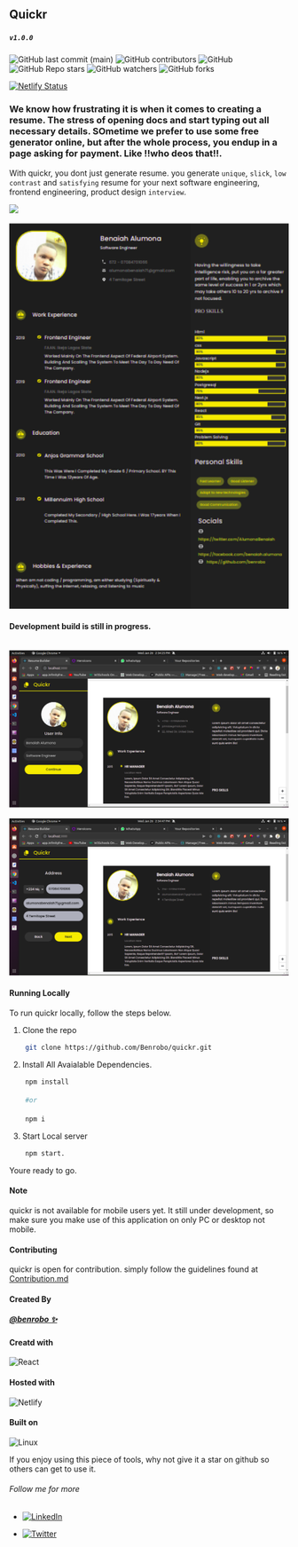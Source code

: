## Quickr

##### <code>v1.0.0</code>

![GitHub last commit (main)](https://img.shields.io/github/last-commit/benrobo/quickr/main?style=for-the-badge)
![GitHub contributors](https://img.shields.io/github/contributors/benrobo/quickr?style=for-the-badge)
![GitHub](https://img.shields.io/github/license/benrobo/quickr?style=for-the-badge)
![GitHub Repo stars](https://img.shields.io/github/stars/benrobo/quickr?style=for-the-badge)
![GitHub watchers](https://img.shields.io/github/watchers/benrobo/quickr?style=for-the-badge)
![GitHub forks](https://img.shields.io/github/forks/benrobo/quickr?style=for-the-badge)

[![Netlify Status](https://api.netlify.com/api/v1/badges/74625aec-8e40-4a56-95d4-af13566b829b/deploy-status)](https://app.netlify.com/sites/quickrr/deploys)

### We know how frustrating it is when it comes to creating a resume. The stress of opening docs and start typing out all necessary details. SOmetime we prefer to use some free generator online, but after the whole process, you endup in a page asking for payment. Like !!who deos that!!.

With quickr, you dont just generate resume. you generate `unique`, `slick`, `low contrast` and `satisfying` resume for your next software engineering, frontend engineering, product design `interview`.

<img src="https://media2.giphy.com/media/xT0xem7ZlZ2DOYqpG0/giphy.gif?cid=ecf05e47qxl8vifu3xkt2lco5ffuwgw9yr1jkin1lhjw70mz&rid=giphy.gif&ct=g">

<p align="center">
<img src="https://raw.githubusercontent.com/Benrobo/quickr/main/readmeImg/resume.png" width="700" />
</p>

#### Development build is still in progress.

<br />
<img src="https://raw.githubusercontent.com/Benrobo/quickr/main/readmeImg/quickr1.png" />
<br />
<br />

<img src="https://raw.githubusercontent.com/Benrobo/quickr/main/readmeImg/quickr2.png" />

#### Running Locally

To run quickr locally, follow the steps below.

1. Clone the repo

```sh
    git clone https://github.com/Benrobo/quickr.git
```

2. Install All Avaialable Dependencies.

```sh
    npm install

    #or

    npm i

```

3. Start Local server

```sh
    npm start.
```

Youre ready to go.

#### Note

quickr is not available for mobile users yet. It still under development, so make sure you make use of this application on only PC or desktop not mobile.

#### Contributing

quickr is open for contribution. simply follow the guidelines found at [Contribution.md](https://github.com/Benrobo/quickr/blob/main/Contributing.md)

#### Created By

##### [@benrobo ✨](https://github.com/benrobo)

#### Creatd with

![React](https://img.shields.io/badge/react-%2320232a.svg?style=for-the-badge&logo=react&logoColor=%2361DAFB)

#### Hosted with

![Netlify](https://img.shields.io/badge/netlify-%23000000.svg?style=for-the-badge&logo=netlify&logoColor=#00C7B7)

#### Built on

![Linux](https://img.shields.io/badge/Linux-FCC624?style=for-the-badge&logo=linux&logoColor=black)

If you enjoy using this piece of tools, why not give it a star on github so others can get to use it.

###### Follow me for more

- [![LinkedIn](https://img.shields.io/badge/linkedin-%230077B5.svg?style=for-the-badge&logo=linkedin&logoColor=white) ](https://www.linkedin.com/in/benaiah-alumona-491b35220/?lipi=urn%3Ali%3Apage%3Ad_flagship3_feed%3BkBUrhZmnQs2tLwXQ3rLoKA%3D%3D)

- [![Twitter](https://img.shields.io/badge/<AlumonaBenaiah>-%231DA1F2.svg?style=for-the-badge&logo=Twitter&logoColor=white)](https://twiter.com/AlumonaBenaiah)
